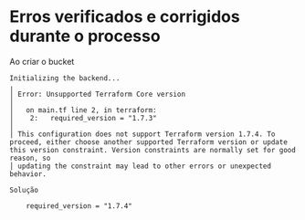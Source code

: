 # Erros verificados e corrigidos durante o processo

Ao criar o bucket

    Initializing the backend...
    ╷
    │ Error: Unsupported Terraform Core version
    │ 
    │   on main.tf line 2, in terraform:
    │    2:   required_version = "1.7.3"
    │ 
    │ This configuration does not support Terraform version 1.7.4. To proceed, either choose another supported Terraform version or update this version constraint. Version constraints are normally set for good reason, so
    │ updating the constraint may lead to other errors or unexpected behavior.

    Solução

        required_version = "1.7.4"

